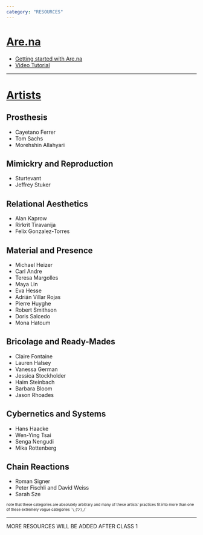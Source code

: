```yaml
---
category: "RESOURCES"
---
```



# <u>Are.na</u>

- [Getting started with Are.na](https://www.are.na/getting-started)
- [Video Tutorial](https://support.are.na/help/can-i-watch-a-tutorial-3b49c282)

*** 

# <u>Artists</u>

## Prosthesis
- Cayetano Ferrer
- Tom Sachs
- Morehshin Allahyari

## Mimickry and Reproduction
- Sturtevant
- Jeffrey Stuker

## Relational Aesthetics
- Alan Kaprow
- Rirkrit Tiravanija
- Felix Gonzalez-Torres

## Material and Presence
- Michael Heizer
- Carl Andre
- Teresa Margolles
- Maya Lin
- Eva Hesse
- Adrián Villar Rojas
- Pierre Huyghe
- Robert Smithson
- Doris Salcedo
- Mona Hatoum 

## Bricolage and Ready-Mades
- Claire Fontaine
- Lauren Halsey
- Vanessa German
- Jessica Stockholder
- Haim Steinbach
- Barbara Bloom
- Jason Rhoades

## Cybernetics and Systems
- Hans Haacke
- Wen-Ying Tsai
- Senga Nengudi
- Mika Rottenberg

## Chain Reactions
- Roman Signer
- Peter Fischli and David Weiss
- Sarah Sze

<sub><sup>note that these categories are absolutely arbitrary and many of these artists' practices fit into more than one of these extremely vague categories ¯\\\_(ツ)\_/¯</sup></sub> 

---

MORE RESOURCES WILL BE ADDED AFTER CLASS 1
